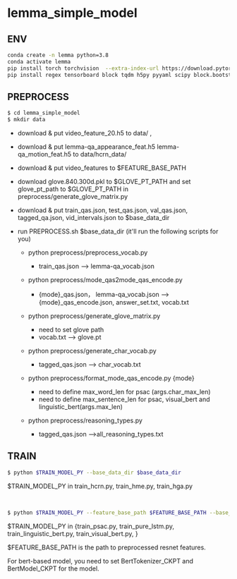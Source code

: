 # lemma_simple_model

## ENV
```bash
conda create -n lemma python=3.8
conda activate lemma
pip install torch torchvision  --extra-index-url https://download.pytorch.org/whl/cu113 
pip install regex tensorboard block tqdm h5py pyyaml scipy block.bootstrap.pytorch transformers
```

## PREPROCESS
```bash
$ cd lemma_simple_model
$ mkdir data
```
+ download & put video_feature_20.h5 to data/ , 
+ download & put lemma-qa_appearance_feat.h5  lemma-qa_motion_feat.h5 to data/hcrn_data/
+ download & put video_features to $FEATURE_BASE_PATH
+ download glove.840.300d.pkl to $GLOVE_PT_PATH and set glove_pt_path to $GLOVE_PT_PATH in preprocess/generate_glove_matrix.py


+ download & put train_qas.json, test_qas.json, val_qas.json, tagged_qa.json, vid_intervals.json to $base_data_dir


+ run PREPROCESS.sh $base_data_dir (it'll run the following scripts for you)
  + python preprocess/preprocess_vocab.py
    + train_qas.json --> lemma-qa_vocab.json

  + python preprocess/mode_qas2mode_qas_encode.py
    + {mode}_qas.json， lemma-qa_vocab.json --> {mode}_qas_encode.json, answer_set.txt, vocab.txt
    
  + python preprocess/generate_glove_matrix.py
    + need to set glove path
    + vocab.txt --> glove.pt
    
  + python preprocess/generate_char_vocab.py
    + tagged_qas.json --> char_vocab.txt
    
  + python preprocess/format_mode_qas_encode.py {mode}
    + need to define max_word_len for psac (args.char_max_len)
    + need to define max_sentence_len for psac, visual_bert and linguistic_bert(args.max_len)
    
  + python preprocess/reasoning_types.py
    + tagged_qas.json -->all_reasoning_types.txt

## TRAIN

```bash
$ python $TRAIN_MODEL_PY --base_data_dir $base_data_dir
```
$TRAIN_MODEL_PY in train_hcrn.py, train_hme.py, train_hga.py

<br /> 

```bash
$ python $TRAIN_MODEL_PY --feature_base_path $FEATURE_BASE_PATH --base_data_dir $base_data_dir
```

$TRAIN\_MODEL\_PY in {train_psac.py, train_pure_lstm.py, train_linguistic_bert.py, train_visual_bert.py, }

$FEATURE_BASE_PATH is the path to preprocessed resnet features.

For bert-based model, you need to set BertTokenizer_CKPT and BertModel_CKPT for the model.